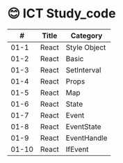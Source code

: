 # 😊 ICT Study_code

|#|Title|Category|
|---|---|---|
|01-1| React |Style Object|
|01-2| React |Basic|
|01-3| React |SetInterval|
|01-4| React |Props|
|01-5| React |Map|
|01-6| React |State|
|01-7| React |Event|
|01-8| React |EventState|
|01-9| React |EventHandle|
|01-10| React |IfEvent|
